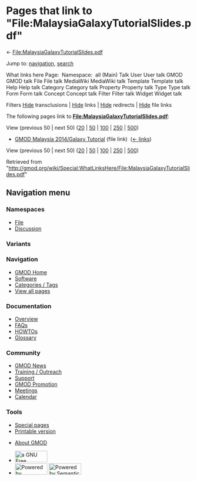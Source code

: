 <div id="mw-page-base" class="noprint">

</div>

<div id="mw-head-base" class="noprint">

</div>

<div id="content" class="mw-body" role="main">

<span id="top"></span>

<div id="mw-js-message" style="display:none;">

</div>



# <span dir="auto">Pages that link to "File:MalaysiaGalaxyTutorialSlides.pdf"</span>

<div id="bodyContent">

<div id="contentSub">

←
[File:MalaysiaGalaxyTutorialSlides.pdf](/wiki/File:MalaysiaGalaxyTutorialSlides.pdf "File:MalaysiaGalaxyTutorialSlides.pdf")

</div>

<div id="jump-to-nav" class="mw-jump">

Jump to: [navigation](#mw-navigation), [search](#p-search)

</div>

<div id="mw-content-text">

What links here Page:  Namespace:  all (Main) Talk User User talk GMOD
GMOD talk File File talk MediaWiki MediaWiki talk Template Template talk
Help Help talk Category Category talk Property Property talk Type Type
talk Form Form talk Concept Concept talk Filter Filter talk Widget
Widget talk

Filters
[Hide](/mediawiki/index.php?title=Special:WhatLinksHere/File:MalaysiaGalaxyTutorialSlides.pdf&hidetrans=1 "Special:WhatLinksHere/File:MalaysiaGalaxyTutorialSlides.pdf")
transclusions \|
[Hide](/mediawiki/index.php?title=Special:WhatLinksHere/File:MalaysiaGalaxyTutorialSlides.pdf&hidelinks=1 "Special:WhatLinksHere/File:MalaysiaGalaxyTutorialSlides.pdf")
links \|
[Hide](/mediawiki/index.php?title=Special:WhatLinksHere/File:MalaysiaGalaxyTutorialSlides.pdf&hideredirs=1 "Special:WhatLinksHere/File:MalaysiaGalaxyTutorialSlides.pdf")
redirects \|
[Hide](/mediawiki/index.php?title=Special:WhatLinksHere/File:MalaysiaGalaxyTutorialSlides.pdf&hideimages=1 "Special:WhatLinksHere/File:MalaysiaGalaxyTutorialSlides.pdf")
file links

The following pages link to
**[File:MalaysiaGalaxyTutorialSlides.pdf](/wiki/File:MalaysiaGalaxyTutorialSlides.pdf "File:MalaysiaGalaxyTutorialSlides.pdf")**:

View (previous 50 \| next 50)
([20](/mediawiki/index.php?title=Special:WhatLinksHere/File:MalaysiaGalaxyTutorialSlides.pdf&limit=20 "Special:WhatLinksHere/File:MalaysiaGalaxyTutorialSlides.pdf")
\|
[50](/mediawiki/index.php?title=Special:WhatLinksHere/File:MalaysiaGalaxyTutorialSlides.pdf&limit=50 "Special:WhatLinksHere/File:MalaysiaGalaxyTutorialSlides.pdf")
\|
[100](/mediawiki/index.php?title=Special:WhatLinksHere/File:MalaysiaGalaxyTutorialSlides.pdf&limit=100 "Special:WhatLinksHere/File:MalaysiaGalaxyTutorialSlides.pdf")
\|
[250](/mediawiki/index.php?title=Special:WhatLinksHere/File:MalaysiaGalaxyTutorialSlides.pdf&limit=250 "Special:WhatLinksHere/File:MalaysiaGalaxyTutorialSlides.pdf")
\|
[500](/mediawiki/index.php?title=Special:WhatLinksHere/File:MalaysiaGalaxyTutorialSlides.pdf&limit=500 "Special:WhatLinksHere/File:MalaysiaGalaxyTutorialSlides.pdf"))

- [GMOD Malaysia 2014/Galaxy
  Tutorial](/wiki/GMOD_Malaysia_2014/Galaxy_Tutorial "GMOD Malaysia 2014/Galaxy Tutorial")
  (file link) ‎ <span class="mw-whatlinkshere-tools">([←
  links](/mediawiki/index.php?title=Special:WhatLinksHere&target=GMOD+Malaysia+2014%2FGalaxy+Tutorial "Special:WhatLinksHere"))</span>

View (previous 50 \| next 50)
([20](/mediawiki/index.php?title=Special:WhatLinksHere/File:MalaysiaGalaxyTutorialSlides.pdf&limit=20 "Special:WhatLinksHere/File:MalaysiaGalaxyTutorialSlides.pdf")
\|
[50](/mediawiki/index.php?title=Special:WhatLinksHere/File:MalaysiaGalaxyTutorialSlides.pdf&limit=50 "Special:WhatLinksHere/File:MalaysiaGalaxyTutorialSlides.pdf")
\|
[100](/mediawiki/index.php?title=Special:WhatLinksHere/File:MalaysiaGalaxyTutorialSlides.pdf&limit=100 "Special:WhatLinksHere/File:MalaysiaGalaxyTutorialSlides.pdf")
\|
[250](/mediawiki/index.php?title=Special:WhatLinksHere/File:MalaysiaGalaxyTutorialSlides.pdf&limit=250 "Special:WhatLinksHere/File:MalaysiaGalaxyTutorialSlides.pdf")
\|
[500](/mediawiki/index.php?title=Special:WhatLinksHere/File:MalaysiaGalaxyTutorialSlides.pdf&limit=500 "Special:WhatLinksHere/File:MalaysiaGalaxyTutorialSlides.pdf"))

</div>

<div class="printfooter">

Retrieved from
"<http://gmod.org/wiki/Special:WhatLinksHere/File:MalaysiaGalaxyTutorialSlides.pdf>"

</div>

<div id="catlinks" class="catlinks catlinks-allhidden">

</div>

<div class="visualClear">

</div>

</div>

</div>

<div id="mw-navigation">

## Navigation menu

<div id="mw-head">



<div id="left-navigation">

<div id="p-namespaces" class="vectorTabs" role="navigation"
aria-labelledby="p-namespaces-label">

### Namespaces

- <span id="ca-nstab-image"><a href="/wiki/File:MalaysiaGalaxyTutorialSlides.pdf" accesskey="c"
  title="View the file page [c]">File</a></span>
- <span id="ca-talk"><a
  href="/mediawiki/index.php?title=File_talk:MalaysiaGalaxyTutorialSlides.pdf&amp;action=edit&amp;redlink=1"
  accesskey="t"
  title="Discussion about the content page [t]">Discussion</a></span>

</div>

<div id="p-variants" class="vectorMenu emptyPortlet" role="navigation"
aria-labelledby="p-variants-label">

### 

### Variants[](#)

<div class="menu">

</div>

</div>

</div>

<div id="right-navigation">





</div>



</div>

</div>

</div>

<div id="mw-panel">

<div id="p-logo" role="banner">

<a href="/wiki/Main_Page"
style="background-image: url(http://gmod.org/images/GMOD-cogs.png);"
title="Visit the main page"></a>

</div>

<div id="p-Navigation" class="portal" role="navigation"
aria-labelledby="p-Navigation-label">

### Navigation

<div class="body">

- <span id="n-GMOD-Home">[GMOD Home](/wiki/Main_Page)</span>
- <span id="n-Software">[Software](/wiki/GMOD_Components)</span>
- <span id="n-Categories-.2F-Tags">[Categories /
  Tags](/wiki/Categories)</span>
- <span id="n-View-all-pages">[View all
  pages](/wiki/Special:AllPages)</span>

</div>

</div>

<div id="p-Documentation" class="portal" role="navigation"
aria-labelledby="p-Documentation-label">

### Documentation

<div class="body">

- <span id="n-Overview">[Overview](/wiki/Overview)</span>
- <span id="n-FAQs">[FAQs](/wiki/Category:FAQ)</span>
- <span id="n-HOWTOs">[HOWTOs](/wiki/Category:HOWTO)</span>
- <span id="n-Glossary">[Glossary](/wiki/Glossary)</span>

</div>

</div>

<div id="p-Community" class="portal" role="navigation"
aria-labelledby="p-Community-label">

### Community

<div class="body">

- <span id="n-GMOD-News">[GMOD News](/wiki/GMOD_News)</span>
- <span id="n-Training-.2F-Outreach">[Training /
  Outreach](/wiki/Training_and_Outreach)</span>
- <span id="n-Support">[Support](/wiki/Support)</span>
- <span id="n-GMOD-Promotion">[GMOD
  Promotion](/wiki/GMOD_Promotion)</span>
- <span id="n-Meetings">[Meetings](/wiki/Meetings)</span>
- <span id="n-Calendar">[Calendar](/wiki/Calendar)</span>

</div>

</div>

<div id="p-tb" class="portal" role="navigation"
aria-labelledby="p-tb-label">

### Tools

<div class="body">

- <span id="t-specialpages"><a href="/wiki/Special:SpecialPages" accesskey="q"
  title="A list of all special pages [q]">Special pages</a></span>
- <span id="t-print"><a
  href="/mediawiki/index.php?title=Special:WhatLinksHere/File:MalaysiaGalaxyTutorialSlides.pdf&amp;printable=yes"
  rel="alternate" accesskey="p"
  title="Printable version of this page [p]">Printable version</a></span>

</div>

</div>

</div>

</div>

<div id="footer" role="contentinfo">

- <span id="footer-places-about">[About
  GMOD](/wiki/GMOD:About "GMOD:About")</span>

<!-- -->

- <span id="footer-copyrightico">[<img src="http://www.gnu.org/graphics/gfdl-logo-small.png" width="88"
  height="31" alt="a GNU Free Documentation License" />](http://www.gnu.org/licenses/fdl-1.3.html)</span>
- <span id="footer-poweredbyico">[<img src="/mediawiki/skins/common/images/poweredby_mediawiki_88x31.png"
  width="88" height="31" alt="Powered by MediaWiki" />](//www.mediawiki.org/)
  [<img
  src="/mediawiki/extensions/SemanticMediaWiki/includes/../resources/images/smw_button.png"
  width="88" height="31" alt="Powered by Semantic MediaWiki" />](https://www.semantic-mediawiki.org/wiki/Semantic_MediaWiki)</span>

<div style="clear:both">

</div>

</div>

